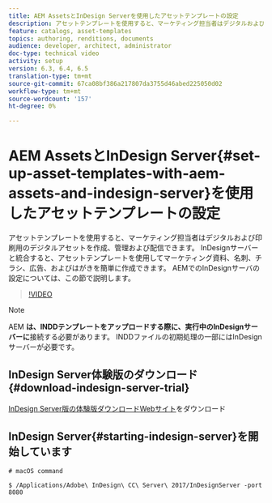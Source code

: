 ```yaml
---
title: AEM AssetsとInDesign Serverを使用したアセットテンプレートの設定
description: アセットテンプレートを使用すると、マーケティング担当者はデジタルおよび印刷用のデジタルアセットを作成、管理および配信できます。 InDesignサーバーと統合すると、アセットテンプレートを使用してマーケティング資料、名刺、チラシ、広告、およびはがきを簡単に作成できます。 AEMでのInDesignサーバの設定については、この節で説明します。
feature: catalogs, asset-templates
topics: authoring, renditions, documents
audience: developer, architect, administrator
doc-type: technical video
activity: setup
version: 6.3, 6.4, 6.5
translation-type: tm+mt
source-git-commit: 67ca08bf386a217807da3755d46abed225050d02
workflow-type: tm+mt
source-wordcount: '157'
ht-degree: 0%

---
```



# AEM AssetsとInDesign Server{#set-up-asset-templates-with-aem-assets-and-indesign-server}を使用したアセットテンプレートの設定

アセットテンプレートを使用すると、マーケティング担当者はデジタルおよび印刷用のデジタルアセットを作成、管理および配信できます。 InDesignサーバーと統合すると、アセットテンプレートを使用してマーケティング資料、名刺、チラシ、広告、およびはがきを簡単に作成できます。 AEMでのInDesignサーバの設定については、この節で説明します。

>[!VIDEO](https://video.tv.adobe.com/v/17069/?quality=9&learn=on)

>[!NOTE]
>
>AEM **は、INDDテンプレートをアップロードする際に、実行中のInDesignサーバーに**&#x200B;接続する必要があります。 INDDファイルの初期処理の一部にはInDesignサーバーが必要です。

## InDesign Server体験版のダウンロード{#download-indesign-server-trial}

[InDesign Server版の体験版ダウンロードWebサイト](https://www.adobe.com/devnet/indesign/indesign-server-trial-downloads.html)をダウンロード

## InDesign Server{#starting-indesign-server}を開始しています

```shell
# macOS command

$ /Applications/Adobe\ InDesign\ CC\ Server\ 2017/InDesignServer -port 8080
```
